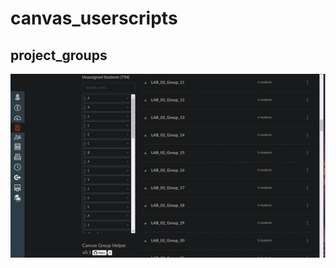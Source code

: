 # canvas_userscripts


## project_groups

![Screenshot of project groups](/screens/project_groups.jpg)
